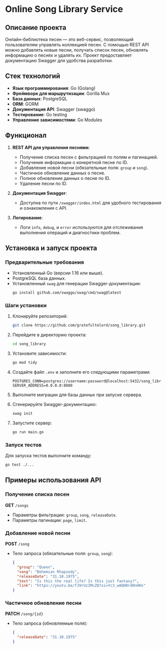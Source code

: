 # Online Song Library Service

## Описание проекта
Онлайн-библиотека песен — это веб-сервис, позволяющий пользователям управлять коллекцией песен. С помощью REST API можно добавлять новые песни, получать список песен, обновлять информацию о песнях и удалять их. Проект предоставляет документацию Swagger для удобства разработки.

## Стек технологий
- **Язык программирования**: Go (Golang)
- **Фреймворк для маршрутизации**: Gorilla Mux
- **База данных**: PostgreSQL
- **ORM**: GORM
- **Документация API**: Swagger (swaggo)
- **Тестирование**: Go testing
- **Управление зависимостями**: Go Modules

## Функционал
1. **REST API для управления песнями**:
    - Получение списка песен с фильтрацией по полям и пагинацией.
    - Получение информации о конкретной песне по ID.
    - Добавление новой песни (обязательные поля: `group` и `song`).
    - Частичное обновление данных о песне.
    - Полное обновление данных о песне по ID.
    - Удаление песни по ID.

2. **Документация Swagger**:
    - Доступна по пути `/swagger/index.html` для удобного тестирования и ознакомления с API.

3. **Логирование**:
    - Логи `info`, `debug`, и `error` используются для отслеживания выполнения операций и диагностики проблем.

## Установка и запуск проекта

### Предварительные требования
- Установленный Go (версии 1.16 или выше).
- PostgreSQL база данных.
- Установленный `swag` для генерации Swagger-документации:
  ```bash
  go install github.com/swaggo/swag/cmd/swag@latest
  ```

### Шаги установки
1. Клонируйте репозиторий:
   ```bash
   git clone https://github.com/gratefultolord/song_library.git
   ```

2. Перейдите в директорию проекта:
   ```bash
   cd song_library
   ```

3. Установите зависимости:
   ```bash
   go mod tidy
   ```

4. Создайте файл `.env` и заполните его следующими параметрами:
   ```env
   POSTGRES_CONN=postgres://username:password@localhost:5432/song_library
   SERVER_ADDRESS=0.0.0.0:8080
   ```

5. Выполните миграции для базы данных при запуске сервера.

6. Сгенерируйте Swagger-документацию:
   ```bash
   swag init
   ```

7. Запустите сервер:
   ```bash
   go run main.go
   ```

### Запуск тестов
Для запуска тестов выполните команду:
```bash
go test ./...
```

## Примеры использования API

### Получение списка песен
**GET** `/songs`
- Параметры фильтрации: `group`, `song`, `releaseDate`.
- Параметры пагинации: `page`, `limit`.

### Добавление новой песни
**POST** `/song`
- Тело запроса (обязательные поля: `group`, `song`):
  ```json
  {
    "group": "Queen",
    "song": "Bohemian Rhapsody",
    "releaseDate": "31.10.1975",
    "text": "Is this the real life? Is this just fantasy?",
    "link": "https://youtu.be/fJ9rUzIMcZQ?si=Yc3_wAQH0rd0nHHs"
  }
  ```

### Частичное обновление песни
**PATCH** `/song/{id}`
- Тело запроса (обновляемые поля):
  ```json
  {
    "releaseDate": "31.10.1975"
  }
  ```

